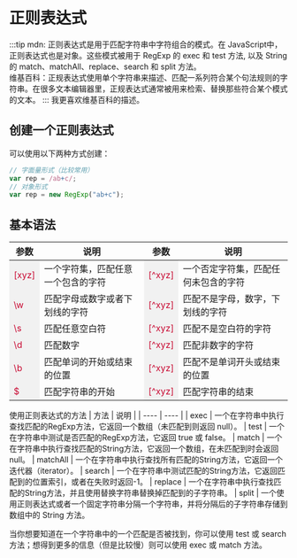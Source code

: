# 正则表达式

:::tip
mdn: 正则表达式是用于匹配字符串中字符组合的模式。在 JavaScript中，正则表达式也是对象。这些模式被用于 RegExp 的 exec 和 test 方法, 以及 String 的 match、matchAll、replace、search 和 split 方法。<br/>
维基百科：正规表达式使用单个字符串来描述、匹配一系列符合某个句法规则的字符串。在很多文本编辑器里，正规表达式通常被用来检索、替换那些符合某个模式的文本。
:::
我更喜欢维基百科的描述。

## 创建一个正则表达式
可以使用以下两种方式创建：
```js
// 字面量形式（比较常用）
var rep = /ab+c/;
// 对象形式
var rep = new RegExp("ab+c");
```

## 基本语法
<style>
table tbody tr td:first-of-type,
table tbody tr td:nth-of-type(3) {
  color: #c90b33;
  background-color: rgba(27,31,35,0.05);
}
table tbody tr:nth-child(2n) {
  background-color: transparent;
}
</style>

| 参数 |  说明 | 参数 | 说明 |
| ---- | -----| ---- | ---- |
| [xyz]	 | 	一个字符集，匹配任意一个包含的字符 | [^xyz] | 一个否定字符集，匹配任何未包含的字符 |
| \w | 	匹配字母或数字或者下划线的字符 | [^xyz] | 匹配不是字母，数字，下划线的字符 |
| \s | 	匹配任意空白符 | [^xyz] | 匹配不是空白符的字符 |
| \d | 	匹配数字  | [^xyz] | 匹配非数字的字符 |
| \b | 	匹配单词的开始或结束的位置 | [^xyz] | 匹配不是单词开头或结束的位置 |
| $	| 	匹配字符串的开始 | [^xyz] | 匹配字符串的结束 |


使用正则表达式的方法
| 方法 | 说明 |
| ---- | ---- |
| exec |	一个在字符串中执行查找匹配的RegExp方法，它返回一个数组（未匹配到则返回 null）。
| test |	一个在字符串中测试是否匹配的RegExp方法，它返回 true 或 false。
| match |	一个在字符串中执行查找匹配的String方法，它返回一个数组，在未匹配到时会返回 null。
| matchAll |	一个在字符串中执行查找所有匹配的String方法，它返回一个迭代器（iterator）。
| search |	一个在字符串中测试匹配的String方法，它返回匹配到的位置索引，或者在失败时返回-1。
| replace |	一个在字符串中执行查找匹配的String方法，并且使用替换字符串替换掉匹配到的子字符串。
| split |	一个使用正则表达式或者一个固定字符串分隔一个字符串，并将分隔后的子字符串存储到数组中的 String 方法。

当你想要知道在一个字符串中的一个匹配是否被找到，你可以使用 test 或 search 方法；想得到更多的信息（但是比较慢）则可以使用 exec 或 match 方法。